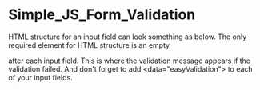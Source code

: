 # Simple_JS_Form_Validation

HTML structure for an input field can look something as below. The only required element for HTML structure is an empty <div></div> after each input field. This is where the validation message appears if the validation failed. And don't forget to add <data="easyValidation"> to each of your input fields.